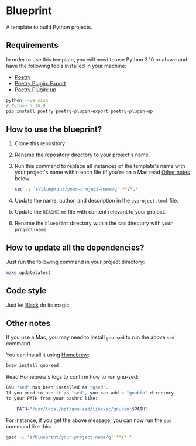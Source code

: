 # Blueprint

A template to build Python projects.

## Requirements

In order to use this template, you will need to use Python 3.10 or above and have the
following tools installed in your machine:

- [Poetry](https://python-poetry.org)
- [Poetry Plugin: Export](https://github.com/python-poetry/poetry-plugin-export)
- [Poetry Plugin: up](https://github.com/MousaZeidBaker/poetry-plugin-up)

```bash
python --version
# Python 3.10.9
pip install poetry poetry-plugin-export poetry-plugin-up
```

## How to use the blueprint?

1. Clone this repository.
2. Rename the repository directory to your project's name.
3. Run this command to replace all instances of the template's name with your
   project's name within each file (if you're on a Mac read [Other notes](#other-notes) below:

   ```bash
   sed -i 's/blueprint/your-project-name/g' **/*.*
   ```

4. Update the name, author, and description in the `pyproject.toml` file.
5. Update the `README.md` file with content relevant to your project.
6. Rename the `blueprint` directory within the `src` directory with `your-project-name`.

## How to update all the dependencies?

Just run the following command in your project directory:

```bash
make updatelatest
```

## Code style

Just let [Black](https://github.com/psf/black) do its magic.

## Other notes

If you use a Mac, you may need to install `gnu-sed` to run the above `sed` command.

You can install it using [Homebrew](http://brew.sh):

```bash
brew install gnu-sed
```

Read Homebrew's logs to confirm how to run gnu-sed:

```bash
GNU "sed" has been installed as "gsed".
If you need to use it as "sed", you can add a "gnubin" directory
to your PATH from your bashrc like:

    PATH="/usr/local/opt/gnu-sed/libexec/gnubin:$PATH"
```

For instance, if you get the above message, you can now run the `sed` command like this:

```bash
gsed -i 's/blueprint/your-project-name/g' **/*.*
```
